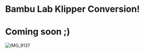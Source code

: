 # Bambu Lab Klipper Conversion!

# Coming soon ;)

![IMG_9137](https://github.com/user-attachments/assets/63c48170-629a-46bd-a807-982efdc671be)
